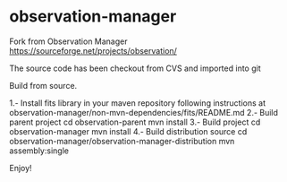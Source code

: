 # observation-manager
Fork from Observation Manager https://sourceforge.net/projects/observation/

The source code has been checkout from CVS and imported into git

Build from source.

1.- Install fits library in your maven repository following instructions at observation-manager/non-mvn-dependencies/fits/README.md
2.- Build parent project
	cd observation-parent
        mvn install
3.- Build project
        cd observation-manager 
        mvn install
4.- Build distribution source
        cd observation-manager/observation-manager-distribution
        mvn assembly:single

Enjoy!


